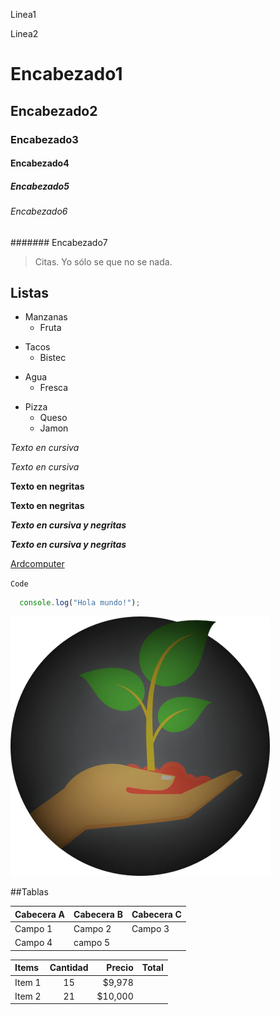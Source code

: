 Linea1

Linea2

# Encabezado1
## Encabezado2
### Encabezado3
#### Encabezado4
##### Encabezado5
###### Encabezado6
####### Encabezado7

> Citas.
> Yo sólo se que no se nada.
>>

## Listas
- Manzanas
    * Fruta
* Tacos
    * Bistec
+ Agua
    * Fresca
* Pizza
    * Queso
    * Jamon

*Texto en cursiva*

_Texto en cursiva_

**Texto en negritas**

__Texto en negritas__

***Texto en cursiva y negritas***

___Texto en cursiva y negritas___

[Ardcomputer](www.arcomputer.com.mx)

` Code `
```javascript
  console.log("Hola mundo!");
```
![Imagen](https://github.com/AlfredoCU/Videojuego-Brigadista/blob/master/Img/1.png)

##Tablas

Cabecera A | Cabecera B | Cabecera C
--|--|--|
Campo 1 | Campo 2 | Campo 3
Campo 4 | campo 5

| Items   | Cantidad  | Precio   | Total   |
|:------- | :-------: | -------: | ------- |
| Item 1  | 15        | $9,978   |
| Item 2  | 21        | $10,000  |
